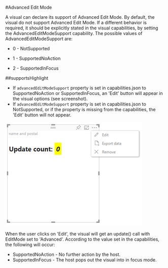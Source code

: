 #Advanced Edit Mode

A visual can declare its support of Advanced Edit Mode.
By default, the visual do not support Advanced Edit Mode.
If a different behavior is required, it should be explicitly stated in the visual capabilities, by setting the AdvancedEditModeSupport capability.
The possible values of AdvancedEditModeSupport are:

- 0 - NotSupported

- 1 - SupportedNoAction

- 2 - SupportedInFocus


##supportsHighlight

* If `advancedEditModeSupport` property is set in capabilities.json to SupportedNoAction or SupportedInFocus, an 'Edit' button will appear in the visual options (see screenshot).
* If `advancedEditModeSupport` property is set in capabilities.json to NotSupported, or if the property is missing from the capabilities, the 'Edit' button will not appear.


![Enter edit mode](images/EditMode.PNG)

When the user clicks on 'Edit', the visual will get an update() call with EditMode set to 'Advanced'.
According to the value set in the capabilities, the following will occur:
* SupportedNoAction - No further action by the host.
* SupportedInFocus - The host pops out the visual into in focus mode.
